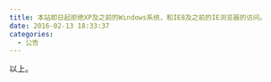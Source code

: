 ```yaml
---
title: 本站即日起拒绝XP及之前的Windows系统，和IE8及之前的IE浏览器的访问。
date: 2016-02-13 18:33:37
categories:
  - 公告
---
```


以上。